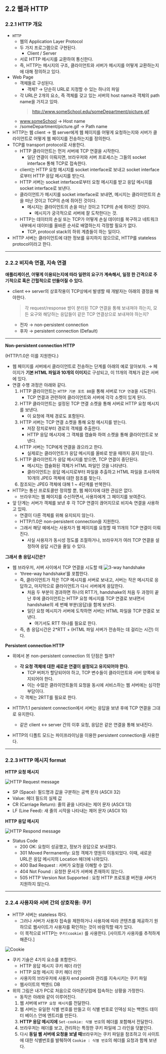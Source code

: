 ## 2.2 웹과 HTTP

### 2.2.1 HTTP 개요

- `HTTP`
  - 웹의 Application Layer Protocol
  - 두 가지 프로그램으로 구현된다.
    - Client / Server
  - 서로 HTTP 메시지를 교환하여 통신한다.
  - 즉, HTTP는 메시지의 구조, 클라이언트와 서버가 메시지를 어떻게 교환하는지에 대해 정의하고 있다.
- Web Page
  - 객체들로 구성된다.
    - 객체? → 단순히 URL로 지정할 수 있는 하나의 파일
  - 각 URL은 2개의 요소, 즉 객체를 갖고 있는 서버의 host name과 객체의 path name을 가지고 있따.
    > http://www.someSchool.edu/someDepartment/picture.gif
  - www.someSchool → Host name
  - /someDepartment/picture.gif → Path name
- HTTP는 웹 client → 웹 server에게 웹 페이지를 어떻게 요청하는지와 서버가 클라이언트로 어떻게 웹 페이지를 전송하는지를 정의한다.
- TCP를 transport protocol로 사용한다.
  - HTTP 클라이언트는 먼저 서버에 TCP 연결을 시작한다.
    - 일단 연결이 이뤄지면, 브라우저와 서버 프로세스는 그들의 socket interface 통해 TCP로 접속한다.
  - client는 HTTP 요청 메시지를 socket interface로 보내고 socket interface로부터 HTTP 응답 메시지를 받는다.
  - HTTP 서버는 socket interface로부터 요청 메시지를 받고 응답 메시지를 socket interface로 보낸다.
  - 클라이언트가 메시지를 socket interface로 보내면, 메시지는 클라이언트의 손을 떠난 것이고 TCP의 손에 쥐어진 것이다.
    - 메시지는 클라이언트의 손을 떠난 것이고 TCP의 손에 쥐어진 것이다.
      - 메시지가 궁극적으로 서버에 잘 도착한다는 것.
  - HTTP는 데이터의 손실 또는 TCP가 어떻게 손실 데이터를 복구하고 네트워크 내부에서 데이터를 올바른 순서로 배열하는지 걱정할 필요가 없다.
    - TCP, protocol stack의 하위 계층들이 하는 일이다.
- HTTP 서버는 클라이언트에 대한 정보를 유지하지 않으므로, HTTP를 stateless protocol이라고 한다.

---

### 2.2.2 비지속 연결, 지속 연결

**애플리케이션, 어떻게 이용되는지에 따라 일련의 요구가 계속해서, 일정 한 간격으로 주기적으로 혹은 간헐적으로 만들어질 수 있다.**

- client ↔ server의 상호작용이 TCP상에서 발생할 때 개발자는 아래의 결정을 해야한다.
  > 각 request/response 쌍이 분리된 TCP 연결을 통해 보내져야 하는지, 모든 요구와 해당하는 응답들이 같은 TCP 연결상으로 보내져야 하는지?
  - 전자 → non-persistent connection
  - 후자 → persistent connection (Default)

---

**Non-persistent connection HTTP**

(HTTP/1.0은 이를 지원한다.)

- 웹 페이지를 서버에서 클라이언트로 전송하는 단계를 아래의 예로 알아보자.
  → 페이지가 **기본 HTML 파일과 10개의 이미지**로 구성되고, 이 11개의 객체가 같은 서버에 있다.
- 연결 수행 과정은 아래와 같다.
  1. HTTP 클라이언트는 `HTTP 기본 포트 80`을 통해 서버로 `TCP 연결`을 시도한다.
     - TCP 연결과 관련하여 클라이언트와 서버에 각각 소켓이 있게 된다.
  2. HTTP 클라이언트는 설정된 TCP 연결 소켓을 통해 서버로 HTTP 요청 메시지를 보낸다.
     - 이 요청에 객체 경로도 포함된다.
  3. HTTP 서버는 TCP 연결 소켓을 통해 요청 메시지를 받는다.
     - 저장 장치로부터 경로의 객체를 추출한다.
     - HTTP 응답 메시지에 그 객체를 캡슐화 하여 소켓을 통해 클라이언트로 보낸다.
  4. HTTP 서버는 TCP에게 연결을 끊으라고 한다.
     - 실제로는 클라이언트가 응답 메시지를 올바로 받을 때까지 끊지 않는다.
  5. HTTP 클라이언트가 응답 메시지를 받으면, TCP 연결이 중단된다.
     - 메시지는 캡슐화된 객체가 HTML 파일인 것을 나타낸다.
     - 클라이언트는 응답 메시지로부터 파일을 추출하고 HTML 파일을 조사하여 10개의 JPEG 객체에 대한 참조를 찾는다.
  6. 참조되는 JPEG 객체에 대해 1 ~ 4단계를 반복한다.
- HTTP는 통신 프로토콜만 정의할 뿐, 웹 페이지에 대한 관심은 없다.
  - 브라우저는 웹 페이지를 수신하면서, 사용자에게 그 페이지를 보여준다.
- 앞 단계는 서버가 객체를 보낸 후 각 TCP 연결이 끊어지므로 비지속 연결을 사용하고 있따.
  - 연결이 다른 객체를 위해 유지되지 않는다.
  - HTTP/1.0은 non-persistent connection을 지원한다.
  - 그래서 해당 예에서는 사용자가 웹 페이지를 요청할 때 11개의 TCP 연결이 이뤄진다.
    - 사실 사용자가 동시성 정도를 조절하거나, 브라우저가 여러 TCP 연결을 설정하여 응답 시간을 줄일 수 있다.

**그래서 총 응답시간은?**

- 웹 브라우저, 서버 사이에서 TCP 연결을 시도할 때
  ![3-way handshake](../images/2_2_1.png)
  - ‘three-way handshake’를 포함한다.
  - 즉, 클라이언트가 작은 TCP 메시지를 서버로 보내고, 서버는 작은 메시지로 응답하고, 마지막으로 클라이언트가 다시 서버에게 응답한다.
    - 처음 두 부분이 경과하면 하나의 RTT가, handshake의 처음 두 과정이 끝난 후에 클라이언트는 HTTP 요청 메시지를 TCP 연결로 보내면서 handshake의 세 번째 부분(응답)을 함께 보낸다.
    - 일단 요청 메시지가 서버에 도착하면 서버는 HTML 파일을 TCP 연결로 보낸다.
      - 여기서도 RTT 하나를 필요로 한다.
  - 즉, 총 응답시간은 2\*RTT + (HTML 파일 서버가 전송하는 데 걸리는 시간) 이다.

**Persistent connection HTTP**

- 위에서 본 non-persistent connection 의 단점은 뭘까?

  - **각 요청 객체에 대한 새로운 연결이 설정되고 유지되어야 한다.**
    - TCP 버퍼가 할당되어야 하고, TCP 변수들이 클라이언트와 서버 양쪽에 유지되어야 한다.
    - 이는 수많은 클라이언트들의 요청을 동시에 서비스하는 웹 서버에는 심각한 부담이다.
  - 각 객체는 2RTT를 필요로 한다.

- HTTP/1.1 persistent connection에서 서버는 응답을 보낸 후에 TCP 연결을 그대로 유지한다.
  - 같은 client ↔ server 간의 이후 요청, 응답은 같은 연결을 통해 보내진다.
- HTTP의 디폴트 모드는 파이프라이닝을 이용한 persistent connection을 사용한다.

---

### 2.2.3 HTTP 메시지 format

**HTTP 요청 메시지**

![HTTP Request message](../images/2_2_2.png)

- SP (Space): 필드명과 값을 구분하는 공백 문자 (ASCII 32)
- Value: 헤더 필드의 실제 값
- CR (Carriage Return): 줄의 끝을 나타내는 제어 문자 (ASCII 13)
- LF (Line Feed): 새 줄의 시작을 나타내는 제어 문자 (ASCII 10)

**HTTP 응답 메시지**

![HTTP Respond message](../images/2_2_3.png)

- Status Code
  - 200 OK: 요청이 성공했고, 정보가 응답으로 보내졌다.
  - 301 Moved Permanently: 요청 객체가 영원히 이동되었다. 이때, 새로운 URL은 응답 메시지의 Location 헤더에 나와있다.
  - 400 Bad Request : 서버가 요청을 이해할 수 없다.
  - 404 Not Found : 요청한 문서가 서버에 존재하지 않는다.
  - 505 HTTP Version Not Supported : 요청 HTTP 프로토콜 버전을 서버가 지원하지 않는다.

---

### 2.2.4 사용자와 서버 간의 상호작용: 쿠키

- HTTP 서버는 stateless 하다.
  - 그러나 서버가 사용자 접속을 제한하거나 사용자에 따라 콘텐츠를 제공하기 원하므로 웹사이트가 사용자를 확인하는 것이 바람직할 때가 있다.
  - 이 목적으로 HTTP는 `쿠키(cookie)` 를 사용한다.
    [사이트가 사용자를 추적하게 해준다.]

![Cookie](../images/2_2_4.png)

- 쿠키 기술은 4가지 요소를 포함한다.
  - HTTP 응답 메시지 쿠키 헤더 라인
  - HTTP 요청 메시지 쿠키 헤더 라인
  - 사용자의 브라우저에 사용자 end point와 관리를 지속시키는 쿠키 파일
  - 웹사이트의 백엔드 DB
- 위의 그림은 내가 PC로 처음으로 아마존닷컴에 접속하는 상황을 가정한다.
  - 동작은 아래와 같이 이루어진다.
  1. 웹 서버에 `HTTP 요청 메시지`를 전달한다.
  2. 웹 서버는 유일한 식별 번호를 만들고 이 식별 번호로 인덱싱 되는 백엔드 데이터 베이스 안에 엔트리를 만든다.
  3. **HTTP 응답 메시지에** `Set-cookie: 식별 번호`의 헤더를 포함해서 전달한다.
  4. 브라우저는 헤더를 보고, 관리하는 특정한 쿠키 파일에 그 라인을 덧붙인다.
  5. 다시 **동일 웹 서버에 요청을 보낼 때**브라우저는 쿠키 파일을 참조하고 이 사이트에 대한 식별번호를 발췌하여 `Cookie : 식별 번호`의 헤더를 요청과 함께 보낸다.
